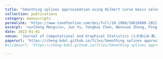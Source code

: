 ```yaml
---
title: "Smoothing splines approximation using Hilbert curve basis selection"
collection: publications
category: manuscripts
permalink: 'https://www.tandfonline.com/doi/full/10.1080/10618600.2021.2002161'
excerpt: '<u>Cheng Meng</u>, Jun Yu, Yongkai Chen, Wenxuan Zhong, Ping Ma<sup>*</sup>'
date: 2022-01-01
venue: 'Journal of Computational and Graphical Statistics（人大核心A-类，人大理工核心A-类）'
paperurl: 'https://cheng-bdal.github.io/files/Smoothing splines approximation.pdf'
#slidesurl: 'https://cheng-bdal.github.io/files/Smoothing splines approximation.pdf'

---
```

